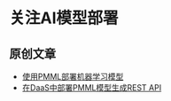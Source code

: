 # 关注AI模型部署

## 原创文章
* [使用PMML部署机器学习模型](https://github.com/aipredict/ai-deployment/blob/master/deploy-ml-using-pmml/README.md)
* [在DaaS中部署PMML模型生成REST API](https://github.com/aipredict/ai-deployment/blob/master/deploy-pmml-in-daas/README.md)